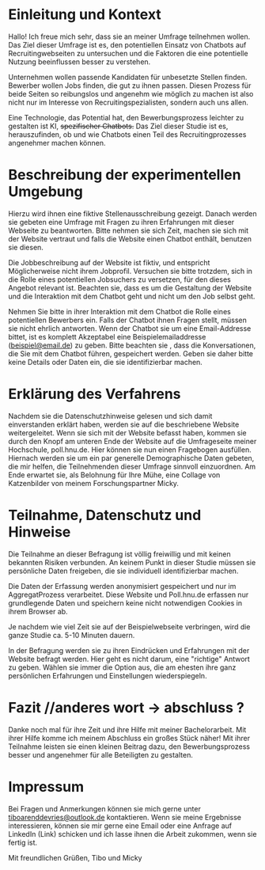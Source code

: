 # Einleitung und Kontext

Hallo! Ich freue mich sehr, dass sie an meiner Umfrage teilnehmen wollen. Das Ziel dieser Umfrage ist es, den potentiellen Einsatz von Chatbots auf Recruitingwebseiten zu untersuchen und die Faktoren die eine potentielle Nutzung beeinflussen besser zu verstehen. 

Unternehmen wollen passende Kandidaten für unbesetzte Stellen finden. Bewerber wollen Jobs finden, die gut zu ihnen passen. Diesen Prozess für beide Seiten so reibungslos und angenehm wie möglich zu machen ist also nicht nur im Interesse von Recruitingspezialisten, sondern auch uns allen.

Eine Technologie, das Potential hat, den Bewerbungsprozess leichter zu gestalten ist KI, ~~spezifischer Chatbots.~~ Das Ziel dieser Studie ist es, herauszufinden, ob und wie Chatbots einen Teil des Recruitingprozesses angenehmer machen können.
# Beschreibung der experimentellen Umgebung

Hierzu wird ihnen  eine fiktive Stellenausschreibung gezeigt. Danach werden sie gebeten eine Umfrage mit Fragen zu ihren Erfahrungen mit dieser Webseite zu beantworten. Bitte nehmen sie sich Zeit, machen sie sich mit der Website vertraut und falls die Website einen Chatbot enthält, benutzen sie diesen. 

Die Jobbeschreibung auf der Website ist fiktiv, und entspricht Möglicherweise nicht ihrem Jobprofil. Versuchen sie bitte trotzdem, sich in die Rolle eines potentiellen Jobsuchers zu versetzen, für den dieses Angebot relevant ist. Beachten sie, dass es um die Gestaltung der Website und die Interaktion mit dem Chatbot geht und nicht um den Job selbst geht.

 Nehmen Sie bitte in ihrer Interaktion mit dem Chatbot die Rolle eines potentiellen Bewerbers ein. Falls der Chatbot ihnen Fragen stellt, müssen sie nicht ehrlich antworten. Wenn der Chatbot sie um eine Email-Addresse bittet, ist es komplett Akzeptabel eine Beispielemailaddresse (beispiel@email.de) zu geben. Bitte beachten sie , dass die Konversationen, die Sie mit dem Chatbot führen, gespeichert werden. Geben sie daher bitte keine Details oder Daten ein, die sie identifizierbar machen.
# Erklärung des Verfahrens

Nachdem sie die Datenschutzhinweise gelesen und sich damit einverstanden erklärt haben, werden sie auf die beschriebene Website weitergeleitet. Wenn sie sich mit der Website befasst haben, kommen sie durch den Knopf am unteren Ende der Website auf die Umfrageseite meiner Hochschule, poll.hnu.de. Hier können sie nun einen Fragebogen ausfüllen. Hiernach werden sie um ein par generelle Demographische Daten gebeten, die mir helfen, die Teilnehmenden dieser Umfrage sinnvoll einzuordnen. Am Ende erwartet sie, als Belohnung für Ihre Mühe, eine Collage von Katzenbilder von meinem Forschungspartner Micky.

# Teilnahme, Datenschutz und Hinweise

Die Teilnahme an dieser Befragung ist völlig freiwillig und mit keinen bekannten Risiken verbunden. An keinem Punkt in dieser Studie müssen sie persönliche Daten freigeben, die sie individuell identifizierbar machen. 

Die Daten der Erfassung werden anonymisiert gespeichert und nur im AggregatProzess verarbeitet. Diese Website und Poll.hnu.de erfassen nur grundlegende Daten und speichern keine nicht notwendigen Cookies in ihrem Browser ab.

Je nachdem wie viel Zeit sie auf der Beispielwebseite verbringen, wird die ganze Studie ca. 5-10 Minuten dauern.

In der Befragung werden sie zu ihren Eindrücken und Erfahrungen mit der Website befragt werden. Hier geht es nicht darum, eine "richtige" Antwort zu geben. Wählen sie immer die Option aus, die am ehesten ihre ganz persönlichen Erfahrungen und Einstellungen wiederspiegeln.

# Fazit    //anderes wort -> abschluss ?

Danke noch mal für ihre Zeit und ihre Hilfe mit meiner Bachelorarbeit. Mit ihrer Hilfe komme ich meinem Abschluss ein großes Stück näher! Mit ihrer Teilnahme leisten sie einen kleinen Beitrag dazu, den Bewerbungsprozess besser und angenehmer für alle Beteiligten zu gestalten.

# Impressum

Bei Fragen und Anmerkungen können sie mich gerne unter tiboarenddevries@outlook.de kontaktieren. Wenn sie meine Ergebnisse interessieren, können sie mir gerne eine Email oder eine Anfrage auf LinkedIn (Link) schicken und ich lasse ihnen die Arbeit zukommen, wenn sie fertig ist. 

Mit freundlichen Grüßen,
Tibo und Micky